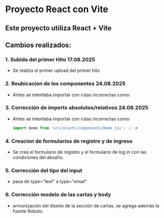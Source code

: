 # Proyecto React con Vite

Este proyecto utiliza **React + Vite**
---

## Cambios realizados:

### 1. Subida del primer Hito 17.08.2025
- Se realiza el primer upload del primer hito 

### 2. Reubicacion de los componentes 24.08.2025
- Antes se intentaba importar con rutas incorrectas como:

### 3. Corrección de imports absolutos/relativos 24.08.2025
- Antes se intentaba importar con rutas incorrectas como:
  ```js
  import Home from 'src/assets/components/Home.jsx'; // ❌

### 4. Creacion de formularios de registro y de ingreso
- Se crea el formulario de registro y el formulario de log in con las condiciones del desafio.

### 5. Corrección del tipo del input 
- pasa de type="text" a type="email"

### 6. Corrección modelo de las cartas y body
- armonización del diseño de la sección de cartas, se agrega además la fuente Roboto.